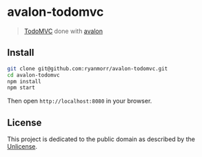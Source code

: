 # avalon-todomvc

> [TodoMVC](http://todomvc.com/) done with [avalon](https://github.com/ryanmorr/avalon)

## Install

```sh
git clone git@github.com:ryanmorr/avalon-todomvc.git
cd avalon-todomvc
npm install
npm start
```

Then open `http://localhost:8080` in your browser.

## License

This project is dedicated to the public domain as described by the [Unlicense](http://unlicense.org/).